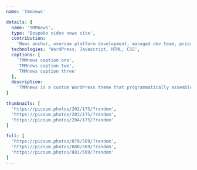 ```yaml
---
name: 'tmmnews'

details: {
  name: 'TMMnews',
  type: 'Bespoke video news site',
  contribution:
    'News anchor, oversaw platform development, managed dev team, prioritized features',
  technologies: 'WordPress, Javascript, HTML, CSS',
  captions: [
    'TMMnews caption one',
    'TMMnews caption two',
    'TMMnews caption three'
  ],
  description:
    'TMMnews is a custom WordPress theme that programmatically assembles news shows from individual video segments'
}

thumbnails: [
  'https://picsum.photos/202/175/?random',
  'https://picsum.photos/203/175/?random',
  'https://picsum.photos/204/175/?random'
]

full: [
  'https://picsum.photos/879/569/?random',
  'https://picsum.photos/880/569/?random',
  'https://picsum.photos/881/569/?random'
]
---
```

